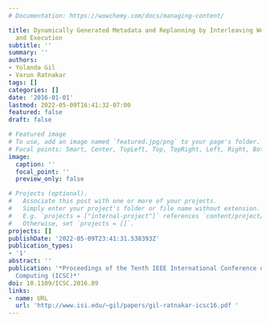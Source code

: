 ```yaml
---
# Documentation: https://wowchemy.com/docs/managing-content/

title: Dynamically Generated Metadata and Replanning by Interleaving Workflow Generation
  and Execution
subtitle: ''
summary: ''
authors:
- Yolanda Gil
- Varun Ratnakar
tags: []
categories: []
date: '2016-01-01'
lastmod: 2022-05-09T16:41:32-07:00
featured: false
draft: false

# Featured image
# To use, add an image named `featured.jpg/png` to your page's folder.
# Focal points: Smart, Center, TopLeft, Top, TopRight, Left, Right, BottomLeft, Bottom, BottomRight.
image:
  caption: ''
  focal_point: ''
  preview_only: false

# Projects (optional).
#   Associate this post with one or more of your projects.
#   Simply enter your project's folder or file name without extension.
#   E.g. `projects = ["internal-project"]` references `content/project/deep-learning/index.md`.
#   Otherwise, set `projects = []`.
projects: []
publishDate: '2022-05-09T23:41:31.538393Z'
publication_types:
- '1'
abstract: ''
publication: '*Proceedings of the Tenth IEEE International Conference on Semantic
  Computing (ICSC)*'
doi: 10.1109/ICSC.2016.89
links:
- name: URL
  url: 'http://www.isi.edu/~gil/papers/gil-ratnakar-icsc16.pdf '
---
```

